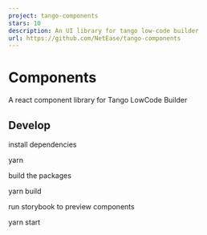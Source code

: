 ```yaml
---
project: tango-components
stars: 10
description: An UI library for tango low-code builder
url: https://github.com/NetEase/tango-components
---
```


Components
==========

A react component library for Tango LowCode Builder

Develop
-------

install dependencies

yarn

build the packages

yarn build

run storybook to preview components

yarn start
